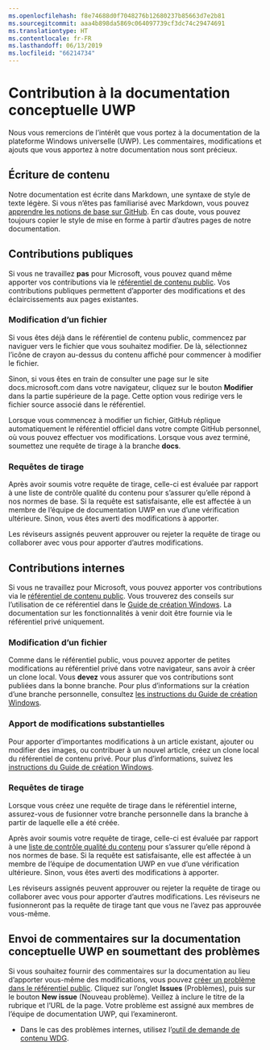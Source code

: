 ```yaml
---
ms.openlocfilehash: f8e74688d0f7048276b12680237b85663d7e2b81
ms.sourcegitcommit: aaa4b898da5869c064097739cf3dc74c29474691
ms.translationtype: HT
ms.contentlocale: fr-FR
ms.lasthandoff: 06/13/2019
ms.locfileid: "66214734"
---
```

# <a name="contributing-to-uwp-conceptual-documentation"></a>Contribution à la documentation conceptuelle UWP

Nous vous remercions de l’intérêt que vous portez à la documentation de la plateforme Windows universelle (UWP). Les commentaires, modifications et ajouts que vous apportez à notre documentation nous sont précieux.

## <a name="writing-content"></a>Écriture de contenu

Notre documentation est écrite dans Markdown, une syntaxe de style de texte légère. Si vous n’êtes pas familiarisé avec Markdown, vous pouvez [apprendre les notions de base sur GitHub](https://guides.github.com/features/mastering-markdown/). En cas doute, vous pouvez toujours copier le style de mise en forme à partir d’autres pages de notre documentation.

## <a name="public-contributions"></a>Contributions publiques

Si vous ne travaillez **pas** pour Microsoft, vous pouvez quand même apporter vos contributions via le [référentiel de contenu public](https://github.com/MicrosoftDocs/windows-uwp). Vos contributions publiques permettent d’apporter des modifications et des éclaircissements aux pages existantes.

### <a name="editing-a-file"></a>Modification d’un fichier

Si vous êtes déjà dans le référentiel de contenu public, commencez par naviguer vers le fichier que vous souhaitez modifier. De là, sélectionnez l’icône de crayon au-dessus du contenu affiché pour commencer à modifier le fichier.

Sinon, si vous êtes en train de consulter une page sur le site docs.microsoft.com dans votre navigateur, cliquez sur le bouton **Modifier** dans la partie supérieure de la page. Cette option vous redirige vers le fichier source associé dans le référentiel.

Lorsque vous commencez à modifier un fichier, GitHub réplique automatiquement le référentiel officiel dans votre compte GitHub personnel, où vous pouvez effectuer vos modifications. Lorsque vous avez terminé, soumettez une requête de tirage à la branche **docs**.

### <a name="pull-requests"></a>Requêtes de tirage

Après avoir soumis votre requête de tirage, celle-ci est évaluée par rapport à une liste de contrôle qualité du contenu pour s’assurer qu’elle répond à nos normes de base. Si la requête est satisfaisante, elle est affectée à un membre de l’équipe de documentation UWP en vue d’une vérification ultérieure. Sinon, vous êtes averti des modifications à apporter.

Les réviseurs assignés peuvent approuver ou rejeter la requête de tirage ou collaborer avec vous pour apporter d’autres modifications.

## <a name="internal-contributions"></a>Contributions internes

Si vous ne travaillez pour Microsoft, vous pouvez apporter vos contributions via le [référentiel de contenu public](https://github.com/microsoftdocs/windows-uwp-pr). Vous trouverez des conseils sur l’utilisation de ce référentiel dans le [Guide de création Windows](https://review.docs.microsoft.com/windows-authoring-guide/uwp/?branch=master). La documentation sur les fonctionnalités à venir doit être fournie via le référentiel privé uniquement.

### <a name="editing-a-file"></a>Modification d’un fichier

Comme dans le référentiel public, vous pouvez apporter de petites modifications au référentiel privé dans votre navigateur, sans avoir à créer un clone local. Vous **devez** vous assurer que vos contributions sont publiées dans la bonne branche. Pour plus d’informations sur la création d’une branche personnelle, consultez [les instructions du Guide de création Windows](https://review.docs.microsoft.com/windows-authoring-guide/uwp/conceptual/branches?branch=master).

### <a name="making-substantial-changes"></a>Apport de modifications substantielles

Pour apporter d’importantes modifications à un article existant, ajouter ou modifier des images, ou contribuer à un nouvel article, créez un clone local du référentiel de contenu privé. Pour plus d’informations, suivez les [instructions du Guide de création Windows](https://review.docs.microsoft.com/windows-authoring-guide/uwp/conceptual/).

### <a name="pull-requests"></a>Requêtes de tirage

Lorsque vous créez une requête de tirage dans le référentiel interne, assurez-vous de fusionner votre branche personnelle dans la branche à partir de laquelle elle a été créée.

Après avoir soumis votre requête de tirage, celle-ci est évaluée par rapport à une [liste de contrôle qualité du contenu](https://review.docs.microsoft.com/windows-authoring-guide/managing-contributions/editorial-checklist?branch=master) pour s’assurer qu’elle répond à nos normes de base. Si la requête est satisfaisante, elle est affectée à un membre de l’équipe de documentation UWP en vue d’une vérification ultérieure. Sinon, vous êtes averti des modifications à apporter.

Les réviseurs assignés peuvent approuver ou rejeter la requête de tirage ou collaborer avec vous pour apporter d’autres modifications. Les réviseurs ne fusionneront pas la requête de tirage tant que vous ne l’avez pas approuvée vous-même.

## <a name="using-issues-to-provide-feedback-on-uwp-conceptual-documentation"></a>Envoi de commentaires sur la documentation conceptuelle UWP en soumettant des problèmes

Si vous souhaitez fournir des commentaires sur la documentation au lieu d’apporter vous-même des modifications, vous pouvez [créer un problème dans le référentiel public](https://github.com/MicrosoftDocs/windows-uwp/issues). Cliquez sur l’onglet **Issues** (Problèmes), puis sur le bouton **New issue** (Nouveau problème). Veillez à inclure le titre de la rubrique et l’URL de la page. Votre problème est assigné aux membres de l’équipe de documentation UWP, qui l’examineront.

* Dans le cas des problèmes internes, utilisez l’[outil de demande de contenu WDG](https://aka.ms/pubrequest).
